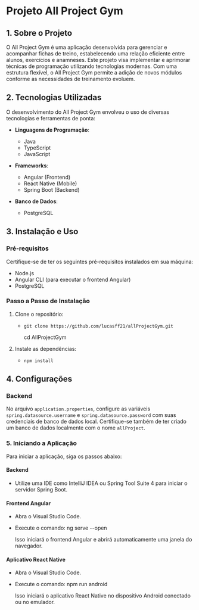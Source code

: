 # Projeto All Project Gym

## 1. Sobre o Projeto

O All Project Gym é uma aplicação desenvolvida para gerenciar e acompanhar fichas de treino, estabelecendo uma relação eficiente entre alunos, exercícios e anamneses. Este projeto visa implementar e aprimorar técnicas de programação utilizando tecnologias modernas. Com uma estrutura flexível, o All Project Gym permite a adição de novos módulos conforme as necessidades de treinamento evoluem.

## 2. Tecnologias Utilizadas

O desenvolvimento do All Project Gym envolveu o uso de diversas tecnologias e ferramentas de ponta:

- **Linguagens de Programação**:
  - Java
  - TypeScript
  - JavaScript

- **Frameworks**:
  - Angular (Frontend)
  - React Native (Mobile)
  - Spring Boot (Backend)

- **Banco de Dados**:
  - PostgreSQL

## 3. Instalação e Uso

### Pré-requisitos

Certifique-se de ter os seguintes pré-requisitos instalados em sua máquina:

- Node.js
- Angular CLI (para executar o frontend Angular)
- PostgreSQL

### Passo a Passo de Instalação

1. Clone o repositório:
   - ```
     git clone https://github.com/lucasff21/allProjectGym.git
     ```
     cd AllProjectGym
     

2. Instale as dependências:
   - ```
     npm install
     ```

## 4. Configurações

### Backend

No arquivo `application.properties`, configure as variáveis `spring.datasource.username` e `spring.datasource.password` com suas credenciais de banco de dados local. Certifique-se também de ter criado um banco de dados localmente com o nome `allProject`.

### 5. Iniciando a Aplicação

Para iniciar a aplicação, siga os passos abaixo:

#### Backend

- Utilize uma IDE como IntelliJ IDEA ou Spring Tool Suite 4 para iniciar o servidor Spring Boot.

#### Frontend Angular

- Abra o Visual Studio Code.
- Execute o comando:
  ng serve --open
  
  Isso iniciará o frontend Angular e abrirá automaticamente uma janela do navegador.

#### Aplicativo React Native

- Abra o Visual Studio Code.
- Execute o comando:
  npm run android

  Isso iniciará o aplicativo React Native no dispositivo Android conectado ou no emulador.



